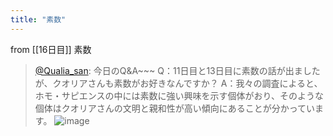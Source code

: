 ```yaml
---
title: "素数"
---
```


from [[16日目]]
素数
> [@Qualia_san](https://twitter.com/Qualia_san/status/1591140084447080448?s=20&t=guEGk2a-PBqsmhzApCRuMw): 今日のQ&A~~~
> Q：11日目と13日目に素数の話が出ましたが、クオリアさんも素数がお好きなんですか？
> A：我々の調査によると、ホモ・サピエンスの中には素数に強い興味を示す個体がおり、そのような個体はクオリアさんの文明と親和性が高い傾向にあることが分かっています。
> ![image](https://pbs.twimg.com/media/FhTdd0fUoAAXYg5.png)

